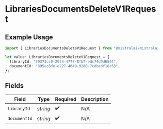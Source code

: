 # LibrariesDocumentsDeleteV1Request

## Example Usage

```typescript
import { LibrariesDocumentsDeleteV1Request } from "@mistralai/mistralai/models/operations";

let value: LibrariesDocumentsDeleteV1Request = {
  libraryId: "50371cc0-2924-4777-8fb7-edc74d9d6564",
  documentId: "895ec8de-e227-4649-9280-7cdbedf18e53",
};
```

## Fields

| Field              | Type               | Required           | Description        |
| ------------------ | ------------------ | ------------------ | ------------------ |
| `libraryId`        | *string*           | :heavy_check_mark: | N/A                |
| `documentId`       | *string*           | :heavy_check_mark: | N/A                |